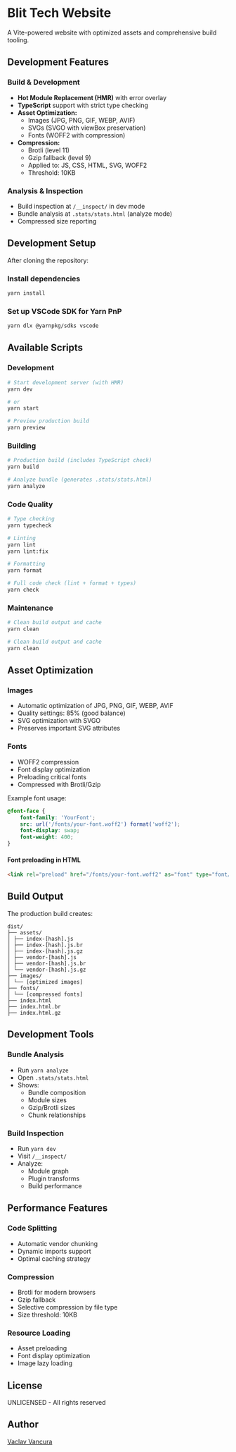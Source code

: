 # Blit Tech Website

A Vite-powered website with optimized assets and comprehensive build tooling.

## Development Features

### Build & Development

- **Hot Module Replacement (HMR)** with error overlay
- **TypeScript** support with strict type checking
- **Asset Optimization:**
    - Images (JPG, PNG, GIF, WEBP, AVIF)
    - SVGs (SVGO with viewBox preservation)
    - Fonts (WOFF2 with compression)
- **Compression:**
    - Brotli (level 11)
    - Gzip fallback (level 9)
    - Applied to: JS, CSS, HTML, SVG, WOFF2
    - Threshold: 10KB

### Analysis & Inspection

- Build inspection at `/__inspect/` in dev mode
- Bundle analysis at `.stats/stats.html` (analyze mode)
- Compressed size reporting

## Development Setup

After cloning the repository:

### Install dependencies

```bash
yarn install
```

### Set up VSCode SDK for Yarn PnP

```bash
yarn dlx @yarnpkg/sdks vscode
```

## Available Scripts

### Development

```bash
# Start development server (with HMR)
yarn dev

# or
yarn start

# Preview production build
yarn preview
```

### Building

```bash
# Production build (includes TypeScript check)
yarn build

# Analyze bundle (generates .stats/stats.html)
yarn analyze
```

### Code Quality

```bash
# Type checking
yarn typecheck

# Linting
yarn lint
yarn lint:fix

# Formatting
yarn format

# Full code check (lint + format + types)
yarn check
```

### Maintenance

```bash
# Clean build output and cache
yarn clean

# Clean build output and cache
yarn clean
```

## Asset Optimization

### Images

- Automatic optimization of JPG, PNG, GIF, WEBP, AVIF
- Quality settings: 85% (good balance)
- SVG optimization with SVGO
- Preserves important SVG attributes

### Fonts

- WOFF2 compression
- Font display optimization
- Preloading critical fonts
- Compressed with Brotli/Gzip

Example font usage:

```css
@font-face {
    font-family: 'YourFont';
    src: url('/fonts/your-font.woff2') format('woff2');
    font-display: swap;
    font-weight: 400;
}
```

#### Font preloading in HTML

```html
<link rel="preload" href="/fonts/your-font.woff2" as="font" type="font/woff2" crossorigin />
```

## Build Output

The production build creates:

```text
dist/
├── assets/
│ ├── index-[hash].js
│ ├── index-[hash].js.br
│ ├── index-[hash].js.gz
│ ├── vendor-[hash].js
│ ├── vendor-[hash].js.br
│ └── vendor-[hash].js.gz
├── images/
│ └── [optimized images]
├── fonts/
│ └── [compressed fonts]
├── index.html
├── index.html.br
├── index.html.gz
```

## Development Tools

### Bundle Analysis

- Run `yarn analyze`
- Open `.stats/stats.html`
- Shows:
    - Bundle composition
    - Module sizes
    - Gzip/Brotli sizes
    - Chunk relationships

### Build Inspection

- Run `yarn dev`
- Visit `/__inspect/`
- Analyze:
    - Module graph
    - Plugin transforms
    - Build performance

## Performance Features

### Code Splitting

- Automatic vendor chunking
- Dynamic imports support
- Optimal caching strategy

### Compression

- Brotli for modern browsers
- Gzip fallback
- Selective compression by file type
- Size threshold: 10KB

### Resource Loading

- Asset preloading
- Font display optimization
- Image lazy loading

## License

UNLICENSED - All rights reserved

## Author

[Vaclav Vancura](https://github.com/vancura)
